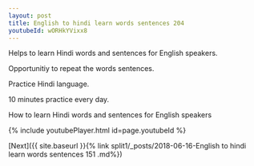 ```yaml
---
layout: post
title: English to hindi learn words sentences 204 
youtubeId: wORHkYVixx8
---
```

 
 
Helps to learn Hindi words and sentences for English speakers.

Opportunitiy to repeat the words sentences. 

Practice Hindi language. 
 
10 minutes practice every day. 
 
How to learn Hindi words and sentences for English speakers 
 
{% include youtubePlayer.html id=page.youtubeId %}
 
 
[Next]({{ site.baseurl }}{% link  split1/_posts/2018-06-16-English to hindi learn words sentences 151 .md%})
 
